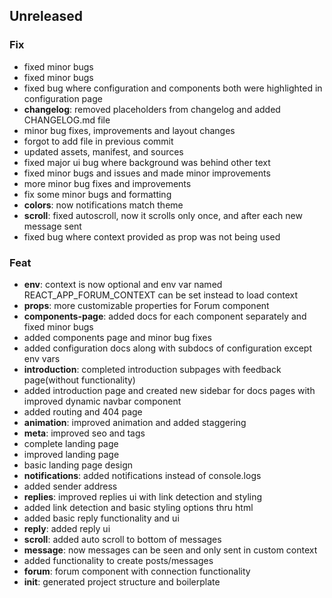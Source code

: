 ## Unreleased

### Fix

- fixed minor bugs
- fixed minor bugs
- fixed bug where configuration and components both were highlighted in configuration page
- **changelog**: removed placeholders from changelog and added CHANGELOG.md file
- minor bug fixes, improvements and layout changes
- forgot to add file in previous commit
- updated assets, manifest, and sources
- fixed major ui bug where background was behind other text
- fixed minor bugs and issues and made minor improvements
- more minor bug fixes and improvements
- fix some minor bugs and formatting
- **colors**: now notifications match theme
- **scroll**: fixed autoscroll, now it scrolls only once, and after each new message sent
- fixed bug where context provided as prop was not being used

### Feat

- **env**: context is now optional and env var named REACT_APP_FORUM_CONTEXT can be set instead to load context
- **props**: more customizable properties for Forum component
- **components-page**: added docs for each component separately and fixed minor bugs
- added components page and minor bug fixes
- added configuration docs along with subdocs of configuration except env vars
- **introduction**: completed introduction subpages with feedback page(without functionality)
- added introduction page and created new sidebar for docs pages with improved dynamic navbar component
- added routing and 404 page
- **animation**: improved animation and added staggering
- **meta**: improved seo and tags
- complete landing page
- improved landing page
- basic landing page design
- **notifications**: added notifications instead of console.logs
- added sender address
- **replies**: improved replies ui with link detection and styling
- added link detection and basic styling options thru html
- added basic reply functionality and ui
- **reply**: added reply ui
- **scroll**: added auto scroll to bottom of messages
- **message**: now messages can be seen and only sent in custom context
- added functionality to create posts/messages
- **forum**: forum component with connection functionality
- **init**: generated project structure and boilerplate
